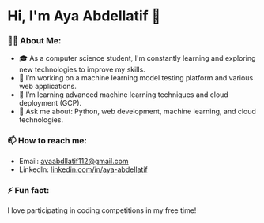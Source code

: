 # Hi, I'm Aya Abdellatif 👋

### 👨‍💻 About Me:
- 🎓 As a computer science student, I'm constantly learning and exploring new technologies to improve my skills.
- 🔭 I’m working on a machine learning model testing platform and various web applications.
- 🌱 I’m learning advanced machine learning techniques and cloud deployment (GCP).
- 💬 Ask me about: Python, web development, machine learning, and cloud technologies.

### 📫 How to reach me:
- Email: [ayaabdllatif112@gmail.com](mailto:ayaabdllatif112@gmail.com)
- LinkedIn: [linkedin.com/in/aya-abdellatif](https://www.linkedin.com/in/aya-abdellatif-7210b2201/)

### ⚡ Fun fact:
I love participating in coding competitions in my free time!

<!--
### 📈 GitHub Stats:
![GitHub Stats](https://github-readme-stats.vercel.app/api?username=Aya-Abdellatif&show_icons=true&theme=radical)

**Aya-Abdellatif/Aya-Abdellatif** is a ✨ _special_ ✨ repository because its `README.md` (this file) appears on your GitHub profile.

Here are some ideas to get you started:

- 🔭 I’m currently working on ...
- 🌱 I’m currently learning ...
- 👯 I’m looking to collaborate on ...
- 🤔 I’m looking for help with ...
- 💬 Ask me about ...
- 📫 How to reach me: ...
- 😄 Pronouns: ...
- ⚡ Fun fact: ...
-->
